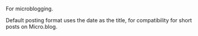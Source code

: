 For microblogging. 

Default posting format uses the date as the title, for compatibility for short posts on Micro.blog.

